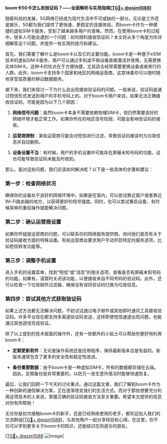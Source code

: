 **boom卡5G卡怎么收验证码？——全面解析与实用指南[[TG💪+ @esim1088](https://t.me/s/esim1088)]**

随着科技的发展，5G网络已经成为现代生活中不可或缺的一部分。无论是工作还是娱乐，5G都为我们提供了更快速、更稳定的连接体验。而boom卡作为一种便捷的虚拟SIM卡服务，受到了越来越多用户的青睐。然而，在使用boom卡的过程中，很多人可能会遇到一个问题：如何顺利接收验证码？本文将从多个角度为你详细解答这个问题，并提供一些实用的技巧和建议。

首先，我们需要了解什么是boom卡以及它的主要功能。boom卡是一种基于eSIM技术的虚拟SIM卡服务，用户可以通过手机或平板设备直接激活并使用，无需更换实体SIM卡。这种卡的优点在于方便快捷，尤其适合经常需要更换设备或者旅行的人群。此外，boom卡支持多个国家和地区的网络运营商，这意味着你可以随时随地享受高质量的移动数据服务。

接下来，我们来探讨一下为什么会出现接收验证码的问题。一般来说，验证码是通过短信形式发送到用户的手机号码上的。对于boom卡用户来说，如果无法正确接收验证码，可能是因为以下几个原因：

1. **网络信号问题**：虽然boom卡本身不需要依赖物理SIM卡，但仍然需要良好的网络环境才能正常工作。如果你所在的地区信号较弱，可能会影响验证码的接收。
   
2. **运营商限制**：某些运营商可能会对短信进行过滤，导致验证码被误判为垃圾信息并自动删除。
   
3. **设备设置不当**：有时候，用户的手机设置中可能存在屏蔽未知号码的功能，这也可能导致验证码未能及时收到。

那么，面对这些问题，我们应该如何解决呢？以下是一些具体的步骤和建议：

### 第一步：检查网络状况

确保你的设备处于良好的网络环境中。如果是在室内，可以尝试靠近窗户或者靠近Wi-Fi路由器的地方，以获得更好的信号强度。同时，也可以尝试重启设备，有时候简单的重启操作就能解决问题。

### 第二步：确认运营商设置

如果你怀疑是运营商的问题，可以联系你的网络服务提供商，询问他们是否有关于验证码接收方面的特殊设置。有些运营商会要求用户手动开启特定的服务选项，比如短信转发功能等。

### 第三步：调整手机设置

进入手机的设置菜单，找到“短信”或“消息”的相关选项，查看是否有屏蔽未知号码的功能。如果有，请暂时关闭该功能，以便接收来自不同号码的验证码。此外，还可以检查一下垃圾邮件过滤器，确保没有误将验证码归类为垃圾信息。

### 第四步：尝试其他方式获取验证码

如果上述方法都无法解决问题，不妨试试通过电子邮件或其他即时通讯工具接收验证码。许多平台现在都支持多渠道验证码发送，这样即使短信通道出现问题，也能通过其他途径完成验证。

除了以上提到的技术层面的操作外，还有一些额外的小贴士可以帮助你更好地利用boom卡：

- **定期更新软件**：无论是操作系统还是应用程序，保持最新版本总是有益的。新版本通常包含了更多的安全性和稳定性改进。
  
- **备份重要数据**：由于boom卡是一种虚拟SIM卡，所有的数据都存储在云端。因此，定期备份是非常重要的，以防万一发生意外情况时能够快速恢复。

最后，让我们回顾一下今天的讨论重点。通过这篇文章，我们了解到boom卡作为一种创新的通信解决方案，正在逐渐改变我们的生活方式。而对于那些想要充分利用这项技术的人来说，掌握正确的验证码接收方法至关重要。希望本文提供的信息对你有所帮助！

无论你是初次接触boom卡的新手，还是已经熟练使用的老手，都欢迎加入我们的交流群组[[TG💪+ @esim1088](https://t.me/s/esim1088)]，与其他用户一起分享经验和心得。在这里，你不仅可以学到更多关于boom卡的知识，还能结识志同道合的朋友。

[[TG💪+ @esim1088](https://t.me/s/esim1088) ![Image](https://i.postimg.cc/4NQfJmqS/Snipaste-2025-05-13-00-14-12.png)]